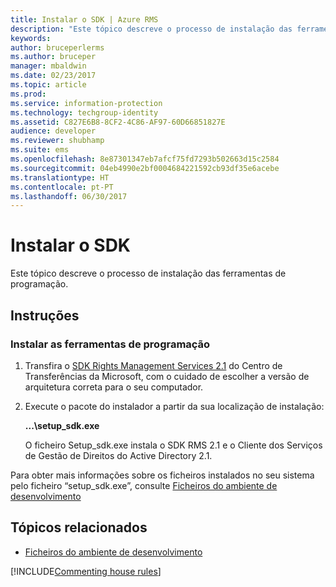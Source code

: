 ```yaml
---
title: Instalar o SDK | Azure RMS
description: "Este tópico descreve o processo de instalação das ferramentas de programação."
keywords: 
author: bruceperlerms
ms.author: bruceper
manager: mbaldwin
ms.date: 02/23/2017
ms.topic: article
ms.prod: 
ms.service: information-protection
ms.technology: techgroup-identity
ms.assetid: C827E6B8-8CF2-4C86-AF97-60D66851827E
audience: developer
ms.reviewer: shubhamp
ms.suite: ems
ms.openlocfilehash: 8e87301347eb7afcf75fd7293b502663d15c2584
ms.sourcegitcommit: 04eb4990e2bf0004684221592cb93df35e6acebe
ms.translationtype: HT
ms.contentlocale: pt-PT
ms.lasthandoff: 06/30/2017
---
```

# <a name="install-the-sdk"></a>Instalar o SDK

Este tópico descreve o processo de instalação das ferramentas de programação.

## <a name="instructions"></a>Instruções

### <a name="install-the-developer-tools"></a>Instalar as ferramentas de programação

1.  Transfira o [SDK Rights Management Services 2.1](http://www.microsoft.com/en-us/download/details.aspx?id=38397) do Centro de Transferências da Microsoft, com o cuidado de escolher a versão de arquitetura correta para o seu computador.
2.  Execute o pacote do instalador a partir da sua localização de instalação:

    **...\\setup\_sdk.exe**

    O ficheiro Setup\_sdk.exe instala o SDK RMS 2.1 e o Cliente dos Serviços de Gestão de Direitos do Active Directory 2.1.

Para obter mais informações sobre os ficheiros instalados no seu sistema pelo ficheiro “setup\_sdk.exe”, consulte [Ficheiros do ambiente de desenvolvimento](sdk-elements.md)

## <a name="related-topics"></a>Tópicos relacionados

* [Ficheiros do ambiente de desenvolvimento](sdk-elements.md)

[!INCLUDE[Commenting house rules](../includes/houserules.md)]